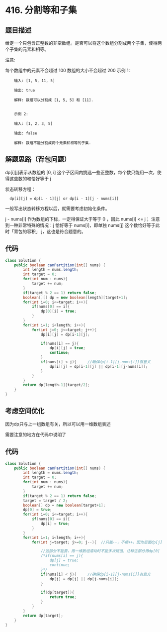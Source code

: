 # 416. 分割等和子集

## 题目描述
给定一个只包含正整数的非空数组。是否可以将这个数组分割成两个子集，使得两个子集的元素和相等。

注意:

每个数组中的元素不会超过 100
数组的大小不会超过 200
        示例 1:

        输入: [1, 5, 11, 5]

        输出: true

        解释: 数组可以分割成 [1, 5, 5] 和 [11].


        示例 2:

        输入: [1, 2, 3, 5]

        输出: false

        解释: 数组不能分割成两个元素和相等的子集.


## 解题思路（背包问题）
dp[i][j]表示从数组的 [0, i] 这个子区间内挑选一些正整数，每个数只能用一次，使得这些数的和恰好等于 j

状态转移方程：

      dp[i][j] = dp[i - 1][j] or dp[i - 1][j - nums[i]]
一般写出状态转移方程以后，就需要考虑初始化条件。

j - nums[i] 作为数组的下标，一定得保证大于等于 0 ，因此 nums[i] <= j；
注意到一种非常特殊的情况：j 恰好等于 nums[i]，即单独 nums[j] 这个数恰好等于此时「背包的容积」 j，这也是符合题意的。


## 代码
```java
class Solution {
    public boolean canPartition(int[] nums) {
        int length = nums.length;
        int target = 0;
        for(int num : nums){
            target += num;
        }
        if(target % 2 == 1) return false;
        boolean[][] dp = new boolean[length][target+1];
        for(int i=0; i<=target; i++){
            if(nums[0] == i){
                dp[0][i] = true;
            }
        }
        for(int i=1; i<length; i++){
            for(int j=0; j<=target; j++){
                dp[i][j] = dp[i-1][j];

                if(nums[i] == j){
                    dp[i][j] = true;
                    continue;
                }
                if(nums[i] < j){     //确保dp[i-1][j-nums[i]]有意义
                    dp[i][j] = dp[i-1][j] || dp[i-1][j-nums[i]];                
                }
            }
        }
        return dp[length-1][target/2];
    }
}
```


## 考虑空间优化
因为dp只与上一组数组有关，所以可以用一维数组表述

需要注意的地方在代码中说明了


## 代码
```java
class Solution {
    public boolean canPartition(int[] nums) {
        int length = nums.length;
        int target = 0;
        for(int num : nums){
            target += num;
        }
        if(target % 2 == 1) return false;
        target = target / 2;
        boolean[] dp = new boolean[target+1];
        dp[0] = true;
        for(int i=0; i<=target; i++){
            if(nums[0] == i){
                dp[i] = true;
            }
        }
        for(int i=1; i<length; i++){
            for(int j=target; j>=0; j--){  //只能--，不能++。因为后面dp[j]需要用到上一次比j小的结果

                //这部分不能要，用一维数组滚动时不能多次赋值，注释这部分用dp[0] =true代替
                /*if(nums[i] == j){
                    dp[j] = true;
                    continue;
                }*/           
                if(nums[i] < j){     //确保dp[i-1][j-nums[i]]有意义
                    dp[j] = dp[j] || dp[j-nums[i]];                
                }

                if(dp[target]){
                    return true;
                }
            }
        }
        return dp[target];
    }
}
```
